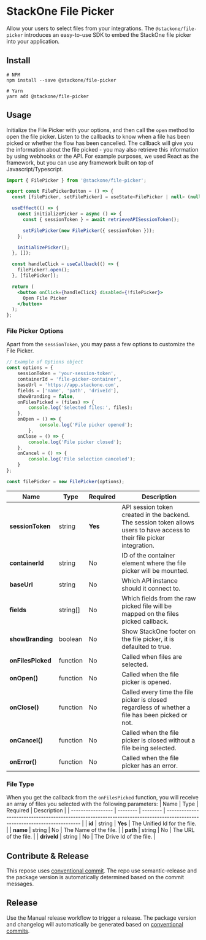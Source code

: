 # StackOne File Picker

Allow your users to select files from your integrations. The `@stackone/file-picker` introduces an easy-to-use SDK to embed the StackOne file picker into your application.

## Install

```
# NPM
npm install --save @stackone/file-picker

# Yarn
yarn add @stackone/file-picker
```

## Usage

Initialize the File Picker with your options, and then call the `open` method to open the file picker. Listen to the callbacks to know when a file has been picked or whether
the flow has been cancelled. The callback will give you the information about the file picked - you may
also retrieve this information by using webhooks or the API. For example purposes, we used React as the framework, but you can use any framework built on top of Javascript/Typescript.

```jsx
import { FilePicker } from '@stackone/file-picker';

export const FilePickerButton = () => {
  const [filePicker, setFilePicker] = useState<FilePicker | null> (null);

  useEffect(() => {
    const initializePicker = async () => {
      const { sessionToken } = await retrieveAPISessionToken();

      setFilePicker(new FilePicker({ sessionToken }));
    };

    initializePicker();
  }, []);

  const handleClick = useCallback(() => {
    filePicker?.open();
  }, [filePicker]);

  return (
    <button onClick={handleClick} disabled={!filePicker}>
      Open File Picker
    </button>
  );
};
```

### File Picker Options

Apart from the `sessionToken`, you may pass a few options to customize the File Picker.

```jsx
// Example of Options object
const options = {
    sessionToken = 'your-session-token',
    containerId = 'file-picker-container',
    baseUrl = 'https://app.stackone.com',
    fields = ['name', 'path', 'driveId'],
    showBranding = false,
    onFilesPicked = (files) => {
        console.log('Selected files:', files);
    },
    onOpen = () => {
            console.log('File picker opened');
        },
    onClose = () => {
        console.log('File picker closed');
    },
    onCancel = () => {
        console.log('File selection canceled');
    }
};

const filePicker = new FilePicker(options);
```

| Name              | Type     | Required | Description                                                                                                               |
| ----------------- | -------- | -------- | ------------------------------------------------------------------------------------------------------------------------- |
| **sessionToken**  | string   | **Yes**  | API session token created in the backend. The session token allows users to have access to their file picker integration. |
| **containerId**   | string   | No       | ID of the container element where the file picker will be mounted.                                                        |
| **baseUrl**       | string   | No       | Which API instance should it connect to.                                                                                  |
| **fields**        | string[] | No       | Which fields from the raw picked file will be mapped on the files picked callback.                                        |
| **showBranding**  | boolean  | No       | Show StackOne footer on the file picker, it is defaulted to true.                                                         |
| **onFilesPicked** | function | No       | Called when files are selected.                                                                                           |
| **onOpen()**      | function | No       | Called when the file picker is opened.                                                                                    |
| **onClose()**     | function | No       | Called every time the file picker is closed regardless of whether a file has been picked or not.                          |
| **onCancel()**    | function | No       | Called when the file picker is closed without a file being selected.                                                      |
| **onError()**     | function | No       | Called when the file picker has an error.                                                                                 |

### File Type
When you get the callback from the `onFilesPicked` function, you will receive an array of files you selected with the following parameters:
| Name              | Type     | Required | Description                                                                                                               |
| ----------------- | -------- | -------- | ------------------------------------------------------------------------------------------------------------------------- |
| **id**            | string   | **Yes**  | The Unified Id for the file.                                                                                              |
| **name**          | string   | No       | The Name of the file.                                                                                                     |
| **path**          | string   | No       | The URL of the file.                                                                                                      |
| **driveId**       | string   | No       | The Drive Id of the file.                                                                                                 |
## Contribute & Release

This repose uses [conventional commit](https://www.conventionalcommits.org/en/v1.0.0/). The repo use semantic-release and the package version is automatically determined based on the commit messages.

## Release

Use the Manual release workflow to trigger a release. The package version and changelog will automatically be generated based on [conventional commits](https://www.conventionalcommits.org/en/v1.0.0/).
